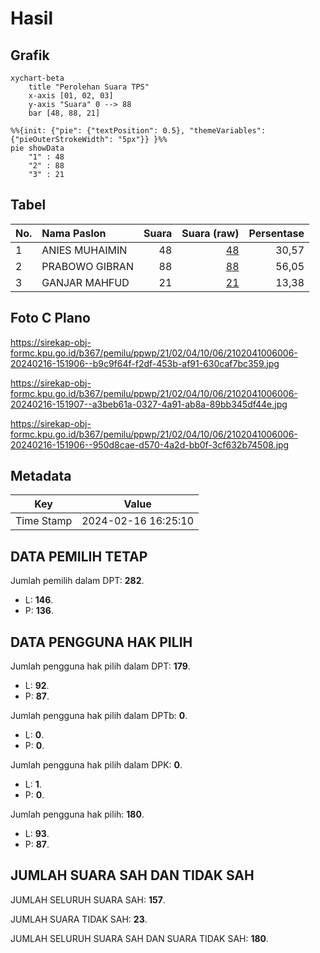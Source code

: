 # Hasil

## Grafik

```mermaid
xychart-beta
    title "Perolehan Suara TPS"
    x-axis [01, 02, 03]
    y-axis "Suara" 0 --> 88
    bar [48, 88, 21]
```

```mermaid
%%{init: {"pie": {"textPosition": 0.5}, "themeVariables": {"pieOuterStrokeWidth": "5px"}} }%%
pie showData
    "1" : 48
    "2" : 88
    "3" : 21
```

## Tabel

| No. | Nama Paslon    | Suara | Suara (raw) | Persentase |
|:--- |:-------------- | -----:| -----------:| ----------:|
| 1   | ANIES MUHAIMIN | 48    | [48][p-1]   | 30,57      |
| 2   | PRABOWO GIBRAN | 88    | [88][p-2]   | 56,05      |
| 3   | GANJAR MAHFUD  | 21    | [21][p-3]   | 13,38      |


[p-1]: https://github.com/gigit-pemilu/pemilu-2024-21-kepulauan-riau/blob/main/pilpres/hitung-suara/sub/21-kepulauan-riau/sub/02-karimun/sub/04-meral/sub/1006-baran-timur/sub/006-tps/sub/paslon-1.txt
[p-2]: https://github.com/gigit-pemilu/pemilu-2024-21-kepulauan-riau/blob/main/pilpres/hitung-suara/sub/21-kepulauan-riau/sub/02-karimun/sub/04-meral/sub/1006-baran-timur/sub/006-tps/sub/paslon-2.txt
[p-3]: https://github.com/gigit-pemilu/pemilu-2024-21-kepulauan-riau/blob/main/pilpres/hitung-suara/sub/21-kepulauan-riau/sub/02-karimun/sub/04-meral/sub/1006-baran-timur/sub/006-tps/sub/paslon-3.txt

## Foto C Plano

https://sirekap-obj-formc.kpu.go.id/b367/pemilu/ppwp/21/02/04/10/06/2102041006006-20240216-151906--b9c9f64f-f2df-453b-af91-630caf7bc359.jpg

https://sirekap-obj-formc.kpu.go.id/b367/pemilu/ppwp/21/02/04/10/06/2102041006006-20240216-151907--a3beb61a-0327-4a91-ab8a-89bb345df44e.jpg

https://sirekap-obj-formc.kpu.go.id/b367/pemilu/ppwp/21/02/04/10/06/2102041006006-20240216-151906--950d8cae-d570-4a2d-bb0f-3cf632b74508.jpg


## Metadata

| Key        | Value               |
| ---------- | ------------------- |
| Time Stamp | 2024-02-16 16:25:10 |


## DATA PEMILIH TETAP

Jumlah pemilih dalam DPT: **282**.
 * L: **146**.
 * P: **136**.

## DATA PENGGUNA HAK PILIH

Jumlah pengguna hak pilih dalam DPT: **179**.
 * L: **92**.
 * P: **87**.

Jumlah pengguna hak pilih dalam DPTb: **0**.
 * L: **0**.
 * P: **0**.

Jumlah pengguna hak pilih dalam DPK: **0**.
 * L: **1**.
 * P: **0**.

Jumlah pengguna hak pilih: **180**.
 * L: **93**.
 * P: **87**.

## JUMLAH SUARA SAH DAN TIDAK SAH

JUMLAH SELURUH SUARA SAH: **157**.

JUMLAH SUARA TIDAK SAH: **23**.

JUMLAH SELURUH SUARA SAH DAN SUARA TIDAK SAH: **180**.


